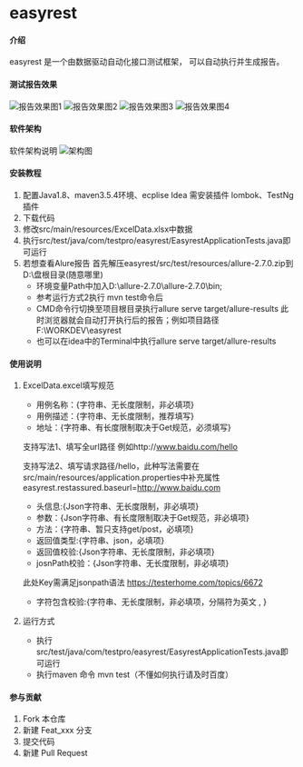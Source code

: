 # easyrest

#### 介绍

easyrest 是一个由数据驱动自动化接口测试框架，
可以自动执行并生成报告。
#### 测试报告效果
![报告效果图1](https://images.gitee.com/uploads/images/2018/1223/205752_f9b01490_963880.png "ps1.png")
![报告效果图2](https://images.gitee.com/uploads/images/2018/1223/205828_71952b83_963880.png "ps2.png")
![报告效果图3](https://images.gitee.com/uploads/images/2018/1223/205844_812c4707_963880.png "ps3.png")
![报告效果图4](https://images.gitee.com/uploads/images/2018/1223/205901_d9795a69_963880.png "ps4.png")
#### 软件架构

软件架构说明
![架构图](https://images.gitee.com/uploads/images/2018/1222/005032_565f5cfc_963880.png "core.png")



#### 安装教程

1. 配置Java1.8、maven3.5.4环境、ecplise Idea 需安装插件 lombok、TestNg插件
2. 下载代码
3. 修改src/main/resources/ExcelData.xlsx中数据
4. 执行src/test/java/com/testpro/easyrest/EasyrestApplicationTests.java即可运行
5. 若想查看Alure报告 首先解压easyrest/src/test/resources/allure-2.7.0.zip到D:\盘根目录(随意哪里)
   - 环境变量Path中加入D:\allure-2.7.0\allure-2.7.0\bin;
   - 参考运行方式2执行  mvn test命令后
   - CMD命令行切换至项目根目录执行allure serve target/allure-results 此时浏览器就会自动打开执行后的报告；例如项目路径F:\WORKDEV\easyrest
   - 也可以在idea中的Terminal中执行allure serve target/allure-results 

#### 使用说明

1. ExcelData.excel填写规范

   - 用例名称：{字符串、无长度限制，非必填项}
   - 用例描述：{字符串、无长度限制，推荐填写}
   - 地址：{字符串、有长度限制取决于Get规范，必须填写}

    支持写法1、填写全url路径 例如http://www.baidu.com/hello

    支持写法2、填写请求路径/hello，此种写法需要在src/main/resources/application.properties中补充属性easyrest.restassured.baseurl=http://www.baidu.com

   - 头信息:{Json字符串、无长度限制，非必填项}
   - 参数：{Json字符串、有长度限制取决于Get规范，非必填项}
   - 方法：{字符串、暂只支持get/post，必填项}
   - 返回值类型:{字符串、json，必填项}
   - 返回值校验:{Json字符串、无长度限制，非必填项}
   - josnPath校验：{Json字符串、无长度限制，非必填项}

    此处Key需满足jsonpath语法 https://testerhome.com/topics/6672

   - 字符包含校验:{字符串、无长度限制，非必填项，分隔符为英文 , }

2. 运行方式

   - 执行src/test/java/com/testpro/easyrest/EasyrestApplicationTests.java即可运行
   - 执行maven 命令 mvn test（不懂如何执行请及时百度）

#### 参与贡献

1. Fork 本仓库
2. 新建 Feat_xxx 分支
3. 提交代码
4. 新建 Pull Request